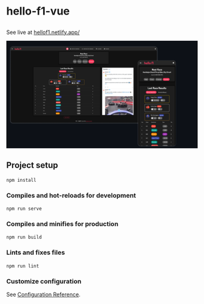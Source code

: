 # hello-f1-vue
##
See live at [hellof1.netlify.app/](https://hellof1.netlify.app/)

 <img src="public/site.png" alt="screenshot site" >

## Project setup
```
npm install
```

### Compiles and hot-reloads for development
```
npm run serve
```

### Compiles and minifies for production
```
npm run build
```

### Lints and fixes files
```
npm run lint
```

### Customize configuration
See [Configuration Reference](https://cli.vuejs.org/config/).

